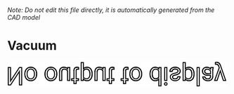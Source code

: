 ###### Note: Do not edit this file directly, it is automatically generated from the CAD model

# Vacuum

![](/project.svg)



 

